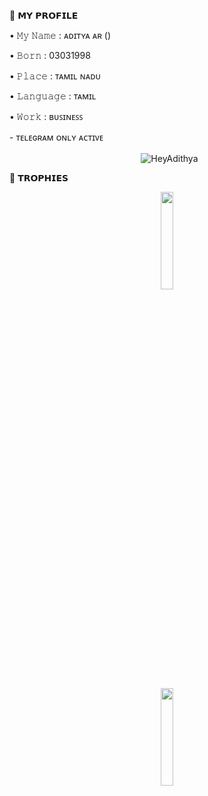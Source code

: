 <p align="left">
📄 𝗠𝗬 𝗣𝗥𝗢𝗙𝗜𝗟𝗘
<p align="left">
• 𝙼𝚢 𝙽𝚊𝚖𝚎 : ᴀᴅɪᴛʏᴀ ᴀʀ ()
<p align="left">
• 𝙱𝚘𝚛𝚗 : 03</>03</>1998
<p align="left">
• 𝙿𝚕𝚊𝚌𝚎 : ᴛᴀᴍɪʟ ɴᴀᴅᴜ
<p align="left">
• 𝙻𝚊𝚗𝚐𝚞𝚊𝚐𝚎 : ᴛᴀᴍɪʟ
<p align="left">
• 𝚆𝚘𝚛𝚔 : ʙᴜꜱɪɴᴇꜱꜱ
<p align="left">
- ᴛᴇʟᴇɢʀᴀᴍ ᴏɴʟʏ ᴀᴄᴛɪᴠᴇ

<p align="center">&nbsp;
  <img align="center" src="https://github-readme-stats.vercel.app/api?username=HeyAdithya&&show_icons=true&theme=aura" alt="HeyAdithya"/></p>
<p align="center">


🏅 𝗧𝗥𝗢𝗣𝗛𝗜𝗘𝗦
</p>
<p align="center">
<img width="20%" src="https://telegra.ph/file/b490b39f93ec158ddf21f.png" /> <p align="center">
<img width="20%" src="https://telegra.ph/file/abafe2bd3d3bbe1e8f740.png" />
</p>
</p>
